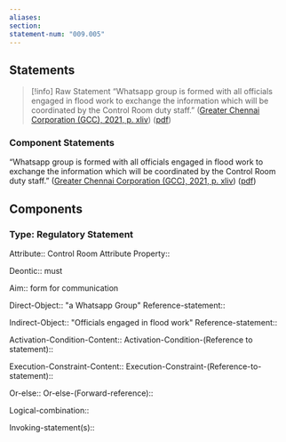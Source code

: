```yaml
---
aliases: 
section: 
statement-num: "009.005"
---
```

## Statements 
> [!info] Raw Statement
> “Whatsapp group is formed with all officials engaged in flood work to exchange the information which will be coordinated by the Control Room duty staff.” ([Greater Chennai Corporation (GCC), 2021, p. xliv](zotero://select/library/items/AZZSXLC8)) ([pdf](zotero://open-pdf/library/items/ZWDYK52D?page=44&annotation=GATU3QFJ)) 
> 

### Component Statements
“Whatsapp group is formed with all officials engaged in flood work to exchange the information which will be coordinated by the Control Room duty staff.” ([Greater Chennai Corporation (GCC), 2021, p. xliv](zotero://select/library/items/AZZSXLC8)) ([pdf](zotero://open-pdf/library/items/ZWDYK52D?page=44&annotation=GATU3QFJ)) 
## Components
### Type: Regulatory Statement
Attribute:: Control Room
	Attribute Property::

Deontic:: must

Aim:: form for communication

Direct-Object:: "a Whatsapp Group"
	Reference-statement::

Indirect-Object:: "Officials engaged in flood work"
	Reference-statement::

Activation-Condition-Content::
	Activation-Condition-(Reference to statement)::

Execution-Constraint-Content::
	Execution-Constraint-(Reference-to-statement)::

Or-else::
	Or-else-(Forward-reference)::

Logical-combination::

Invoking-statement(s)::
